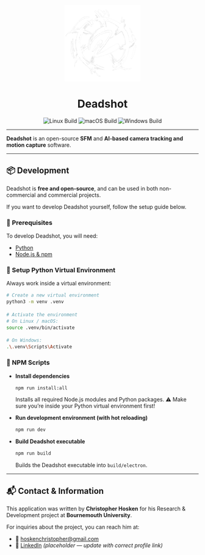 <p align="center">
  <img src="./frontend/public/icon.png" alt="Deadshot Logo" width="200"/>
</p>

<h1 align="center">Deadshot</h1>

<p align="center">
<img src="https://github.com/cjhosken/deadshot/actions/workflows/linux.yml/badge.svg?branch=main" alt="Linux Build"/>
<img src="https://github.com/cjhosken/deadshot/actions/workflows/macos.yml/badge.svg" alt="macOS Build"/>
<img src="https://github.com/cjhosken/deadshot/actions/workflows/windows.yml/badge.svg" alt="Windows Build"/>
</p>

---

**Deadshot** is an open-source **SFM** and **AI-based camera tracking and motion capture** software.

---

## 📦 Development

Deadshot is **free and open-source**, and can be used in both non-commercial and commercial projects.

If you want to develop Deadshot yourself, follow the setup guide below.

### 🔧 Prerequisites

To develop Deadshot, you will need:

- [Python](https://www.python.org/)
- [Node.js & npm](https://nodejs.org/)

### 🐍 Setup Python Virtual Environment

Always work inside a virtual environment:

```bash
# Create a new virtual environment
python3 -m venv .venv

# Activate the environment
# On Linux / macOS:
source .venv/bin/activate

# On Windows:
.\.venv\Scripts\Activate
````

### 📜 NPM Scripts

* **Install dependencies**

  ```bash
  npm run install:all
  ```

  Installs all required Node.js modules and Python packages.
  ⚠️ Make sure you’re inside your Python virtual environment first!

* **Run development environment (with hot reloading)**

  ```bash
  npm run dev
  ```

* **Build Deadshot executable**

  ```bash
  npm run build
  ```

  Builds the Deadshot executable into `build/electron`.

---

## 📬 Contact & Information

This application was written by **Christopher Hosken** for his Research & Development project at **Bournemouth University**.

For inquiries about the project, you can reach him at:

* 📧 [hoskenchristopher@gmail.com](mailto:hoskenchristopher@gmail.com)
* 🔗 [LinkedIn](https://linkedin.com) *(placeholder — update with correct profile link)*